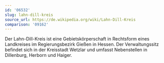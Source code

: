```yaml
---
id: '06532'
slug: lahn-dill-kreis
source_url: https://de.wikipedia.org/wiki/Lahn-Dill-Kreis
comparison: '09162'
---
```


Der Lahn-Dill-Kreis ist eine Gebietskörperschaft in Rechtsform eines Landkreises im Regierungsbezirk Gießen in Hessen. Der Verwaltungssitz befindet sich in der Kreisstadt Wetzlar und umfasst Nebenstellen in Dillenburg, Herborn und Haiger.
